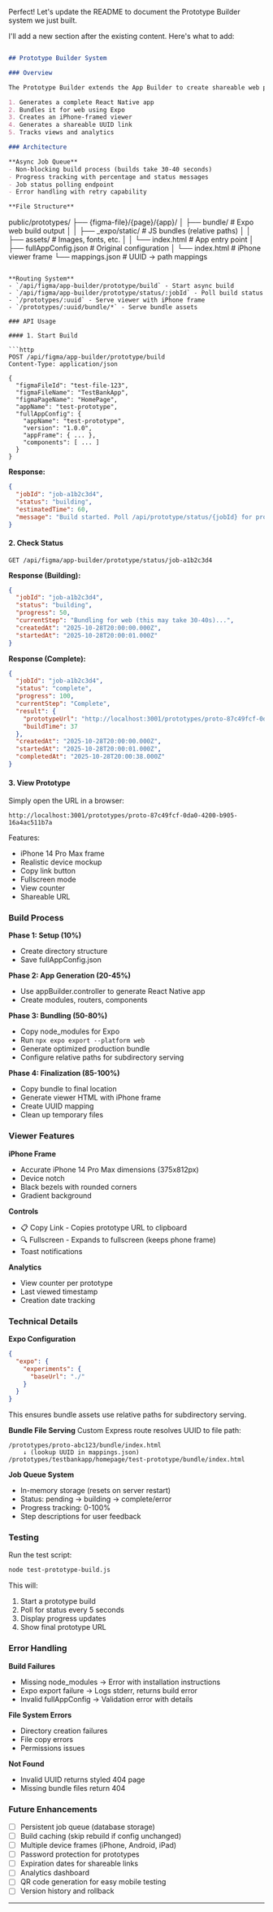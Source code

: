 Perfect! Let's update the README to document the Prototype Builder system we just built.

I'll add a new section after the existing content. Here's what to add:

```markdown

## Prototype Builder System

### Overview

The Prototype Builder extends the App Builder to create shareable web prototypes with unique URLs. It takes a `fullAppConfig.json` and automatically:

1. Generates a complete React Native app
2. Bundles it for web using Expo
3. Creates an iPhone-framed viewer
4. Generates a shareable UUID link
5. Tracks views and analytics

### Architecture

**Async Job Queue**
- Non-blocking build process (builds take 30-40 seconds)
- Progress tracking with percentage and status messages
- Job status polling endpoint
- Error handling with retry capability

**File Structure**
```
public/prototypes/
├── {figma-file}/{page}/{app}/
│   ├── bundle/              # Expo web build output
│   │   ├── _expo/static/    # JS bundles (relative paths)
│   │   ├── assets/          # Images, fonts, etc.
│   │   └── index.html       # App entry point
│   ├── fullAppConfig.json   # Original configuration
│   └── index.html           # iPhone viewer frame
└── mappings.json            # UUID → path mappings
```

**Routing System**
- `/api/figma/app-builder/prototype/build` - Start async build
- `/api/figma/app-builder/prototype/status/:jobId` - Poll build status
- `/prototypes/:uuid` - Serve viewer with iPhone frame
- `/prototypes/:uuid/bundle/*` - Serve bundle assets

### API Usage

#### 1. Start Build

```http
POST /api/figma/app-builder/prototype/build
Content-Type: application/json

{
  "figmaFileId": "test-file-123",
  "figmaFileName": "TestBankApp",
  "figmaPageName": "HomePage",
  "appName": "test-prototype",
  "fullAppConfig": {
    "appName": "test-prototype",
    "version": "1.0.0",
    "appFrame": { ... },
    "components": [ ... ]
  }
}
```

**Response:**
```json
{
  "jobId": "job-a1b2c3d4",
  "status": "building",
  "estimatedTime": 60,
  "message": "Build started. Poll /api/prototype/status/{jobId} for progress."
}
```

#### 2. Check Status

```http
GET /api/figma/app-builder/prototype/status/job-a1b2c3d4
```

**Response (Building):**
```json
{
  "jobId": "job-a1b2c3d4",
  "status": "building",
  "progress": 50,
  "currentStep": "Bundling for web (this may take 30-40s)...",
  "createdAt": "2025-10-28T20:00:00.000Z",
  "startedAt": "2025-10-28T20:00:01.000Z"
}
```

**Response (Complete):**
```json
{
  "jobId": "job-a1b2c3d4",
  "status": "complete",
  "progress": 100,
  "currentStep": "Complete",
  "result": {
    "prototypeUrl": "http://localhost:3001/prototypes/proto-87c49fcf-0da0-4200-b905-16a4ac511b7a",
    "buildTime": 37
  },
  "createdAt": "2025-10-28T20:00:00.000Z",
  "startedAt": "2025-10-28T20:00:01.000Z",
  "completedAt": "2025-10-28T20:00:38.000Z"
}
```

#### 3. View Prototype

Simply open the URL in a browser:
```
http://localhost:3001/prototypes/proto-87c49fcf-0da0-4200-b905-16a4ac511b7a
```

Features:
- iPhone 14 Pro Max frame
- Realistic device mockup
- Copy link button
- Fullscreen mode
- View counter
- Shareable URL

### Build Process

**Phase 1: Setup (10%)**
- Create directory structure
- Save fullAppConfig.json

**Phase 2: App Generation (20-45%)**
- Use appBuilder.controller to generate React Native app
- Create modules, routers, components

**Phase 3: Bundling (50-80%)**
- Copy node_modules for Expo
- Run `npx expo export --platform web`
- Generate optimized production bundle
- Configure relative paths for subdirectory serving

**Phase 4: Finalization (85-100%)**
- Copy bundle to final location
- Generate viewer HTML with iPhone frame
- Create UUID mapping
- Clean up temporary files

### Viewer Features

**iPhone Frame**
- Accurate iPhone 14 Pro Max dimensions (375x812px)
- Device notch
- Black bezels with rounded corners
- Gradient background

**Controls**
- 📋 Copy Link - Copies prototype URL to clipboard
- 🔍 Fullscreen - Expands to fullscreen (keeps phone frame)
- Toast notifications

**Analytics**
- View counter per prototype
- Last viewed timestamp
- Creation date tracking

### Technical Details

**Expo Configuration**
```json
{
  "expo": {
    "experiments": {
      "baseUrl": "./"
    }
  }
}
```
This ensures bundle assets use relative paths for subdirectory serving.

**Bundle File Serving**
Custom Express route resolves UUID to file path:
```
/prototypes/proto-abc123/bundle/index.html
    ↓ (lookup UUID in mappings.json)
/prototypes/testbankapp/homepage/test-prototype/bundle/index.html
```

**Job Queue System**
- In-memory storage (resets on server restart)
- Status: pending → building → complete/error
- Progress tracking: 0-100%
- Step descriptions for user feedback

### Testing

Run the test script:
```bash
node test-prototype-build.js
```

This will:
1. Start a prototype build
2. Poll for status every 5 seconds
3. Display progress updates
4. Show final prototype URL

### Error Handling

**Build Failures**
- Missing node_modules → Error with installation instructions
- Expo export failure → Logs stderr, returns build error
- Invalid fullAppConfig → Validation error with details

**File System Errors**
- Directory creation failures
- File copy errors
- Permissions issues

**Not Found**
- Invalid UUID returns styled 404 page
- Missing bundle files return 404

### Future Enhancements

- [ ] Persistent job queue (database storage)
- [ ] Build caching (skip rebuild if config unchanged)
- [ ] Multiple device frames (iPhone, Android, iPad)
- [ ] Password protection for prototypes
- [ ] Expiration dates for shareable links
- [ ] Analytics dashboard
- [ ] QR code generation for easy mobile testing
- [ ] Version history and rollback

---

